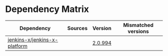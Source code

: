 # Dependency Matrix

Dependency | Sources | Version | Mismatched versions
---------- | ------- | ------- | -------------------
[jenkins-x/jenkins-x-platform](https://github.com/jenkins-x/jenkins-x-platform.git) |  | [2.0.994](https://github.com/jenkins-x/jenkins-x-platform/releases/tag/v2.0.994) | 
